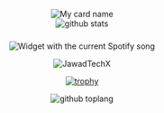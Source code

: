 
<div align="center">

![My card name](https://cardivo.vercel.app/api?name=JawadTechX%20&description=Hey%20You%20Welcome%20To%20My%20Profile%20&image=https://raw.githubusercontent.com/JawadTechX/JawadTechX/main/JawadTechX.png?v=4&backgroundColor=%23e4f2f6&instagram=JawadTechX&github=JawadTechX&)
<BR>
![github stats](https://github-readme-stats.vercel.app/api?username=JawadTechX&show_icons=true&theme=radical)
<BR>

###

<div align="center">
  <img src="https://spogit.vercel.app/api?theme=dark&rainbow=true&scan=true" alt="Widget with the current Spotify song"  />

<BR> 
</div>
<p align="center"> <img src="https://komarev.com/ghpvc/?username=JawadTechX&label=Visitors%20count&color=10d9c3&style=plastic" alt="JawadTechX" /> </p>

[![trophy](https://github-profile-trophy.vercel.app/?username=JawadTechX&theme=onedark)](https://github.com/ryo-ma/github-profile-trophy)

![github toplang](https://github-readme-stats.vercel.app/api/top-langs/?username=JawadTechX&layout=compact&theme=nightowl)


  
